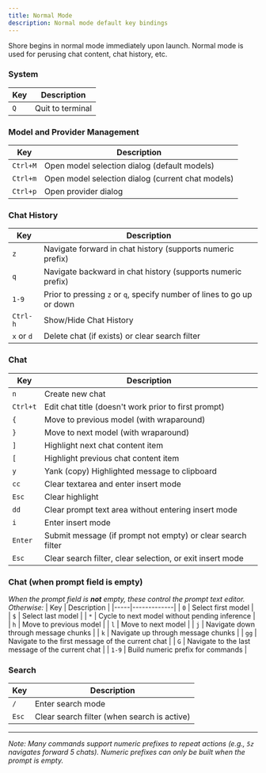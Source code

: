 ```yaml
---
title: Normal Mode
description: Normal mode default key bindings
---
```

Shore begins in normal mode immediately upon launch. Normal mode is used for perusing chat content, chat history, etc.

### System
| Key | Description |
|-----|-------------|
| `Q` | Quit to terminal |

### Model and Provider Management
| Key | Description |
|-----|-------------|
| `Ctrl+M` | Open model selection dialog (default models) |
| `Ctrl+m` | Open model selection dialog (current chat models) |
| `Ctrl+p` | Open provider dialog |

### Chat History
| Key | Description |
|-----|-------------|
| `z` | Navigate forward in chat history (supports numeric prefix) |
| `q` | Navigate backward in chat history (supports numeric prefix) |
| `1-9` | Prior to pressing `z` or `q`, specify number of lines to go up or down |
| `Ctrl-h` | Show/Hide Chat History |
| `x` or `d` | Delete chat (if exists) or clear search filter |

### Chat
| Key | Description |
|-----|-------------|
| `n` | Create new chat |
| `Ctrl+t` | Edit chat title (doesn't work prior to first prompt) |
| `{` | Move to previous model (with wraparound) |
| `}` | Move to next model (with wraparound) |
| `]` | Highlight next chat content item |
| `[` | Highlight previous chat content item |
| `y` | Yank (copy) Highlighted message to clipboard |
| `cc` | Clear textarea and enter insert mode |
| `Esc` | Clear highlight |
| `dd` | Clear prompt text area without entering insert mode |
| `i` | Enter insert mode |
| `Enter` | Submit message (if prompt not empty) or clear search filter |
| `Esc` | Clear search filter, clear selection, or exit insert mode |

### Chat (when prompt field is empty)
*When the prompt field is **not** empty, these control the prompt text editor. Otherwise:*
| Key | Description |
|-----|-------------|
| `0` | Select first model |
| `$` | Select last model |
| `*` | Cycle to next model without pending inference |
| `h` | Move to previous model |
| `l` | Move to next model |
| `j` | Navigate down through message chunks |
| `k` | Navigate up through message chunks |
| `gg` | Navigate to the first message of the current chat |
| `G` | Navigate to the last message of the current chat |
| `1-9` | Build numeric prefix for commands |

### Search
| Key | Description |
|-----|-------------|
| `/` | Enter search mode |
| `Esc` | Clear search filter (when search is active) |

---

*Note: Many commands support numeric prefixes to repeat actions (e.g., `5z` navigates forward 5 chats). Numeric prefixes can only be built when the prompt is empty.*